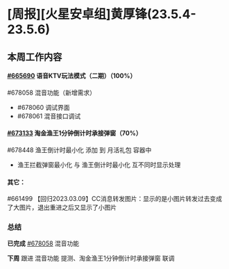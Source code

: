 # [周报][火星安卓组]黄厚锋(23.5.4-23.5.6)

## 本周工作内容

#### [#665690](https://icc.pm.netease.com/v6/issues/665690) 语音KTV玩法模式（二期）（100%）

#678058 混音功能（新增需求）

- #678060 调试界面
- #678061 混音接口调试

#### [#673133](https://icc.pm.netease.com/v6/issues/673133) 淘金渔王1分钟倒计时承接弹窗（70%）

#678448 渔王倒计时最小化 添加 到 月活礼包 容器中

- 渔王拦截弹窗最小化 与 渔王倒计时最小化 互不同时显示处理

#### 其它：

#661499 【回归2023.03.09】CC消息转发图片：显示的是小图片转发过去变成了大图片，退出重进之后又显示了小图片

### 总结

**已完成** [#678058](https://icc.pm.netease.com/v6/issues/678058) 混音功能

**下周** 跟进 混音功能 提测、淘金渔王1分钟倒计时承接弹窗 联调


